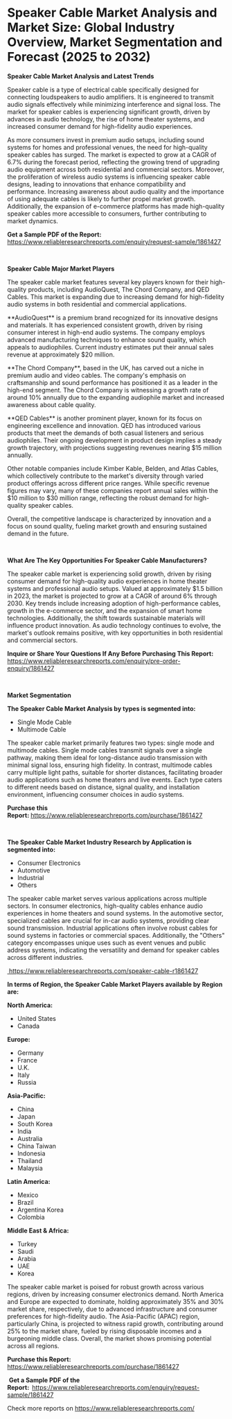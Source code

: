 <p><h1>Speaker Cable Market Analysis and Market Size: Global Industry Overview, Market Segmentation and Forecast (2025 to 2032)</h1></p><p><strong>Speaker Cable Market Analysis and Latest Trends</strong></p>
<p><p>Speaker cable is a type of electrical cable specifically designed for connecting loudspeakers to audio amplifiers. It is engineered to transmit audio signals effectively while minimizing interference and signal loss. The market for speaker cables is experiencing significant growth, driven by advances in audio technology, the rise of home theater systems, and increased consumer demand for high-fidelity audio experiences.</p><p>As more consumers invest in premium audio setups, including sound systems for homes and professional venues, the need for high-quality speaker cables has surged. The market is expected to grow at a CAGR of 6.7% during the forecast period, reflecting the growing trend of upgrading audio equipment across both residential and commercial sectors. Moreover, the proliferation of wireless audio systems is influencing speaker cable designs, leading to innovations that enhance compatibility and performance. Increasing awareness about audio quality and the importance of using adequate cables is likely to further propel market growth. Additionally, the expansion of e-commerce platforms has made high-quality speaker cables more accessible to consumers, further contributing to market dynamics.</p></p>
<p><strong>Get a Sample PDF of the Report:&nbsp;</strong> <a href="https://www.reliableresearchreports.com/enquiry/request-sample/1861427?utm_campaign=2211&utm_medium=2&utm_source=Github&utm_content=ia&utm_term=09022025&utm_id=speaker-cable">https://www.reliableresearchreports.com/enquiry/request-sample/1861427</a></p>
<p>&nbsp;</p>
<p><strong>Speaker Cable Major Market Players</strong></p>
<p><p>The speaker cable market features several key players known for their high-quality products, including AudioQuest, The Chord Company, and QED Cables. This market is expanding due to increasing demand for high-fidelity audio systems in both residential and commercial applications.</p><p>**AudioQuest** is a premium brand recognized for its innovative designs and materials. It has experienced consistent growth, driven by rising consumer interest in high-end audio systems. The company employs advanced manufacturing techniques to enhance sound quality, which appeals to audiophiles. Current industry estimates put their annual sales revenue at approximately $20 million.</p><p>**The Chord Company**, based in the UK, has carved out a niche in premium audio and video cables. The company's emphasis on craftsmanship and sound performance has positioned it as a leader in the high-end segment. The Chord Company is witnessing a growth rate of around 10% annually due to the expanding audiophile market and increased awareness about cable quality.</p><p>**QED Cables** is another prominent player, known for its focus on engineering excellence and innovation. QED has introduced various products that meet the demands of both casual listeners and serious audiophiles. Their ongoing development in product design implies a steady growth trajectory, with projections suggesting revenues nearing $15 million annually.</p><p>Other notable companies include Kimber Kable, Belden, and Atlas Cables, which collectively contribute to the market's diversity through varied product offerings across different price ranges. While specific revenue figures may vary, many of these companies report annual sales within the $10 million to $30 million range, reflecting the robust demand for high-quality speaker cables.</p><p>Overall, the competitive landscape is characterized by innovation and a focus on sound quality, fueling market growth and ensuring sustained demand in the future.</p></p>
<p>&nbsp;</p>
<p><strong>What Are The Key Opportunities For Speaker Cable Manufacturers?</strong></p>
<p><p>The speaker cable market is experiencing solid growth, driven by rising consumer demand for high-quality audio experiences in home theater systems and professional audio setups. Valued at approximately $1.5 billion in 2023, the market is projected to grow at a CAGR of around 6% through 2030. Key trends include increasing adoption of high-performance cables, growth in the e-commerce sector, and the expansion of smart home technologies. Additionally, the shift towards sustainable materials will influence product innovation. As audio technology continues to evolve, the market's outlook remains positive, with key opportunities in both residential and commercial sectors.</p></p>
<p><strong>Inquire or Share Your Questions If Any Before Purchasing This Report:</strong> <a href="https://www.reliableresearchreports.com/enquiry/pre-order-enquiry/1861427?utm_campaign=2211&utm_medium=2&utm_source=Github&utm_content=ia&utm_term=09022025&utm_id=speaker-cable">https://www.reliableresearchreports.com/enquiry/pre-order-enquiry/1861427</a></p>
<p>&nbsp;</p>
<p><strong>Market Segmentation</strong></p>
<p><strong>The Speaker Cable Market Analysis by types is segmented into:</strong></p>
<p><ul><li>Single Mode Cable</li><li>Multimode Cable</li></ul></p>
<p><p>The speaker cable market primarily features two types: single mode and multimode cables. Single mode cables transmit signals over a single pathway, making them ideal for long-distance audio transmission with minimal signal loss, ensuring high fidelity. In contrast, multimode cables carry multiple light paths, suitable for shorter distances, facilitating broader audio applications such as home theaters and live events. Each type caters to different needs based on distance, signal quality, and installation environment, influencing consumer choices in audio systems.</p></p>
<p><strong>Purchase this Report:&nbsp;</strong><a href="https://www.reliableresearchreports.com/purchase/1861427?utm_campaign=2211&utm_medium=2&utm_source=Github&utm_content=ia&utm_term=09022025&utm_id=speaker-cable">https://www.reliableresearchreports.com/purchase/1861427</a></p>
<p>&nbsp;</p>
<p><strong>The Speaker Cable Market Industry Research by Application is segmented into:</strong></p>
<p><ul><li>Consumer Electronics</li><li>Automotive</li><li>Industrial</li><li>Others</li></ul></p>
<p><p>The speaker cable market serves various applications across multiple sectors. In consumer electronics, high-quality cables enhance audio experiences in home theaters and sound systems. In the automotive sector, specialized cables are crucial for in-car audio systems, providing clear sound transmission. Industrial applications often involve robust cables for sound systems in factories or commercial spaces. Additionally, the "Others" category encompasses unique uses such as event venues and public address systems, indicating the versatility and demand for speaker cables across different industries.</p></p>
<p><a href="https://www.reliableresearchreports.com/speaker-cable-r1861427?utm_campaign=2211&utm_medium=2&utm_source=Github&utm_content=ia&utm_term=09022025&utm_id=speaker-cable">&nbsp;https://www.reliableresearchreports.com/speaker-cable-r1861427</a></p>
<p><strong>In terms of Region, the Speaker Cable Market Players available by Region are:</strong></p>
<p>
    <p> <strong> North America: </strong>
        <ul>
            <li>United States</li>
            <li>Canada</li>
        </ul>
        </p> 
    <p> <strong> Europe: </strong>
        <ul>
            <li>Germany</li>
            <li>France</li>
            <li>U.K.</li>
            <li>Italy</li>
            <li>Russia</li>
        </ul>
        </p> 
    <p> <strong> Asia-Pacific: </strong>
        <ul>
            <li>China</li>
            <li>Japan</li>
            <li>South Korea</li>
            <li>India</li>
            <li>Australia</li>
            <li>China Taiwan</li>
            <li>Indonesia</li>
            <li>Thailand</li>
            <li>Malaysia</li>
        </ul>
        </p> 
    <p> <strong> Latin America: </strong>
        <ul>
            <li>Mexico</li>
            <li>Brazil</li>
            <li>Argentina Korea</li>
            <li>Colombia</li>
        </ul>
        </p> 
    <p> <strong> Middle East & Africa: </strong>
        <ul>
            <li>Turkey</li>
            <li>Saudi</li>
            <li>Arabia</li>
            <li>UAE</li>
            <li>Korea</li>
        </ul>
    </p>
    </p>
<p><p>The speaker cable market is poised for robust growth across various regions, driven by increasing consumer electronics demand. North America and Europe are expected to dominate, holding approximately 35% and 30% market share, respectively, due to advanced infrastructure and consumer preferences for high-fidelity audio. The Asia-Pacific (APAC) region, particularly China, is projected to witness rapid growth, contributing around 25% to the market share, fueled by rising disposable incomes and a burgeoning middle class. Overall, the market shows promising potential across all regions.</p></p>
<p><strong>Purchase this Report: </strong><a href="https://www.reliableresearchreports.com/purchase/1861427?utm_campaign=2211&utm_medium=2&utm_source=Github&utm_content=ia&utm_term=09022025&utm_id=speaker-cable">https://www.reliableresearchreports.com/purchase/1861427</a></p>
<p>&nbsp;<strong>Get a Sample PDF of the Report:&nbsp;&nbsp;</strong><a href="https://www.reliableresearchreports.com/enquiry/request-sample/1861427?utm_campaign=2211&utm_medium=2&utm_source=Github&utm_content=ia&utm_term=09022025&utm_id=speaker-cable">https://www.reliableresearchreports.com/enquiry/request-sample/1861427</a></p>
<p><strong></strong></p>
<p>Check more reports on <a href="https://www.reliableresearchreports.com/?utm_campaign=2211&utm_medium=2&utm_source=Github&utm_content=ia&utm_term=09022025&utm_id=speaker-cable">https://www.reliableresearchreports.com/</a></p>